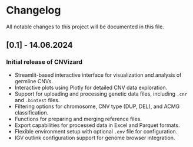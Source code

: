 # Changelog

All notable changes to this project will be documented in this file.

## [0.1] - 14.06.2024 

### Initial release of CNVizard

- Streamlit-based interactive interface for visualization and analysis of germline CNVs.
- Interactive plots using Plotly for detailed CNV data exploration.
- Support for uploading and processing genetic data files, including `.cnr` and `.bintest` files.
- Filtering options for chromosome, CNV type (DUP, DEL), and ACMG classification.
- Functions for preparing and merging reference files.
- Export capabilities for processed data in Excel and Parquet formats.
- Flexible environment setup with optional `.env` file for configuration.
- IGV outlink configuration support for genome browser integration.
